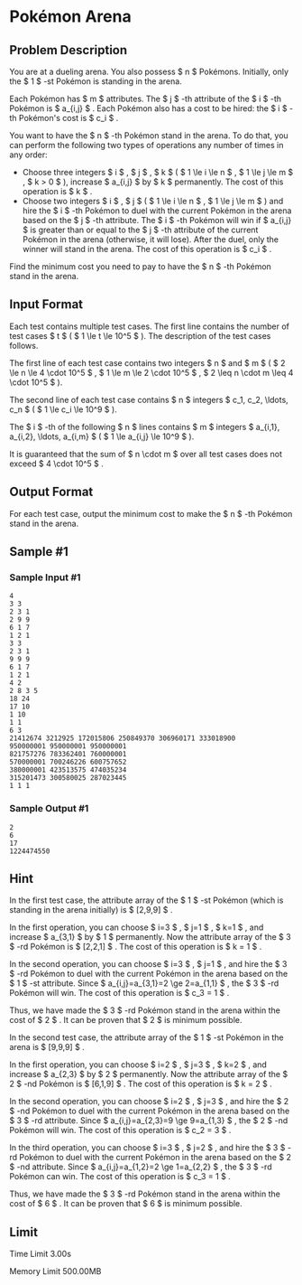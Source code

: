 # Pokémon Arena

## Problem Description

You are at a dueling arena. You also possess $ n $ Pokémons. Initially, only the $ 1 $ -st Pokémon is standing in the arena.

Each Pokémon has $ m $ attributes. The $ j $ -th attribute of the $ i $ -th Pokémon is $ a_{i,j} $ . Each Pokémon also has a cost to be hired: the $ i $ -th Pokémon's cost is $ c_i $ .

You want to have the $ n $ -th Pokémon stand in the arena. To do that, you can perform the following two types of operations any number of times in any order:

- Choose three integers $ i $ , $ j $ , $ k $ ( $ 1 \le i \le n $ , $ 1 \le j \le m $ , $ k > 0 $ ), increase $ a_{i,j} $ by $ k $ permanently. The cost of this operation is $ k $ .
- Choose two integers $ i $ , $ j $ ( $ 1 \le i \le n $ , $ 1 \le j \le m $ ) and hire the $ i $ -th Pokémon to duel with the current Pokémon in the arena based on the $ j $ -th attribute. The $ i $ -th Pokémon will win if $ a_{i,j} $ is greater than or equal to the $ j $ -th attribute of the current Pokémon in the arena (otherwise, it will lose). After the duel, only the winner will stand in the arena. The cost of this operation is $ c_i $ .

Find the minimum cost you need to pay to have the $ n $ -th Pokémon stand in the arena.

## Input Format

Each test contains multiple test cases. The first line contains the number of test cases $ t $ ( $ 1 \le t \le 10^5 $ ). The description of the test cases follows.

The first line of each test case contains two integers $ n $ and $ m $ ( $ 2 \le n \le 4 \cdot 10^5 $ , $ 1 \le m \le 2 \cdot 10^5 $ , $ 2 \leq n \cdot m \leq 4 \cdot 10^5 $ ).

The second line of each test case contains $ n $ integers $ c_1, c_2, \ldots, c_n $ ( $ 1 \le c_i \le 10^9 $ ).

The $ i $ -th of the following $ n $ lines contains $ m $ integers $ a_{i,1}, a_{i,2}, \ldots, a_{i,m} $ ( $ 1 \le a_{i,j} \le 10^9 $ ).

It is guaranteed that the sum of $ n \cdot m $ over all test cases does not exceed $ 4 \cdot 10^5 $ .

## Output Format

For each test case, output the minimum cost to make the $ n $ -th Pokémon stand in the arena.

## Sample #1

### Sample Input #1

```
4
3 3
2 3 1
2 9 9
6 1 7
1 2 1
3 3
2 3 1
9 9 9
6 1 7
1 2 1
4 2
2 8 3 5
18 24
17 10
1 10
1 1
6 3
21412674 3212925 172015806 250849370 306960171 333018900
950000001 950000001 950000001
821757276 783362401 760000001
570000001 700246226 600757652
380000001 423513575 474035234
315201473 300580025 287023445
1 1 1
```

### Sample Output #1

```
2
6
17
1224474550
```

## Hint

In the first test case, the attribute array of the $ 1 $ -st Pokémon (which is standing in the arena initially) is $ [2,9,9] $ .

In the first operation, you can choose $ i=3 $ , $ j=1 $ , $ k=1 $ , and increase $ a_{3,1} $ by $ 1 $ permanently. Now the attribute array of the $ 3 $ -rd Pokémon is $ [2,2,1] $ . The cost of this operation is $ k = 1 $ .

In the second operation, you can choose $ i=3 $ , $ j=1 $ , and hire the $ 3 $ -rd Pokémon to duel with the current Pokémon in the arena based on the $ 1 $ -st attribute. Since $ a_{i,j}=a_{3,1}=2 \ge 2=a_{1,1} $ , the $ 3 $ -rd Pokémon will win. The cost of this operation is $ c_3 = 1 $ .

Thus, we have made the $ 3 $ -rd Pokémon stand in the arena within the cost of $ 2 $ . It can be proven that $ 2 $ is minimum possible.

In the second test case, the attribute array of the $ 1 $ -st Pokémon in the arena is $ [9,9,9] $ .

In the first operation, you can choose $ i=2 $ , $ j=3 $ , $ k=2 $ , and increase $ a_{2,3} $ by $ 2 $ permanently. Now the attribute array of the $ 2 $ -nd Pokémon is $ [6,1,9] $ . The cost of this operation is $ k = 2 $ .

In the second operation, you can choose $ i=2 $ , $ j=3 $ , and hire the $ 2 $ -nd Pokémon to duel with the current Pokémon in the arena based on the $ 3 $ -rd attribute. Since $ a_{i,j}=a_{2,3}=9 \ge 9=a_{1,3} $ , the $ 2 $ -nd Pokémon will win. The cost of this operation is $ c_2 = 3 $ .

In the third operation, you can choose $ i=3 $ , $ j=2 $ , and hire the $ 3 $ -rd Pokémon to duel with the current Pokémon in the arena based on the $ 2 $ -nd attribute. Since $ a_{i,j}=a_{1,2}=2 \ge 1=a_{2,2} $ , the $ 3 $ -rd Pokémon can win. The cost of this operation is $ c_3 = 1 $ .

Thus, we have made the $ 3 $ -rd Pokémon stand in the arena within the cost of $ 6 $ . It can be proven that $ 6 $ is minimum possible.

## Limit



Time Limit
3.00s

Memory Limit
500.00MB